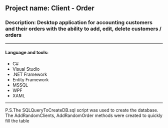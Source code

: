 ## Project name: Client - Order
### Description: Desktop application for accounting customers and their orders with the ability to add, edit, delete customers / orders
---
#### Language and tools:
* C#
* Visual Studio
* .NET Framework
* Entity Framework
* MSSQL
* WPF
* XAML
---
P.S.The SQLQueryToCreateDB.sql script was used to create the database. The AddRandomClients, AddRandomOrder methods were created to quickly fill the table
